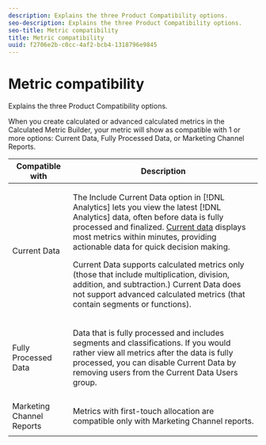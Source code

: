 ```yaml
---
description: Explains the three Product Compatibility options.
seo-description: Explains the three Product Compatibility options.
seo-title: Metric compatibility
title: Metric compatibility
uuid: f2706e2b-c0cc-4af2-bcb4-1318796e9845
---
```


# Metric compatibility

Explains the three Product Compatibility options.

When you create calculated or advanced calculated metrics in the Calculated Metric Builder, your metric will show as compatible with 1 or more options: Current Data, Fully Processed Data, or Marketing Channel Reports. 

<table id="table_DF7F6D55467B4B76AC34026465D44F7A"> 
 <thead> 
  <tr> 
   <th colname="col1" class="entry"> Compatible with </th> 
   <th colname="col2" class="entry"> Description </th> 
  </tr>
 </thead>
 <tbody> 
  <tr> 
   <td colname="col1"> Current Data </td> 
   <td colname="col2"> <p>The Include Current Data option in [!DNL Analytics] lets you view the latest [!DNL Analytics] data, often before data is fully processed and finalized. <a href="https://marketing.adobe.com/resources/help/en_US/reference/data_latency.html" format="https" scope="external"> Current data</a> displays most metrics within minutes, providing actionable data for quick decision making. </p> <p>Current Data supports calculated metrics only (those that include multiplication, division, addition, and subtraction.) Current Data does not support advanced calculated metrics (that contain segments or functions). </p> </td> 
  </tr> 
  <tr> 
   <td colname="col1"> Fully Processed Data </td> 
   <td colname="col2"> <p>Data that is fully processed and includes segments and classifications. If you would rather view all metrics after the data is fully processed, you can disable Current Data by removing users from the Current Data Users group. </p> </td> 
  </tr> 
  <tr> 
   <td colname="col1"> Marketing Channel Reports </td> 
   <td colname="col2"> <p>Metrics with first-touch allocation are compatible only with Marketing Channel reports. </p> </td> 
  </tr> 
 </tbody> 
</table>


